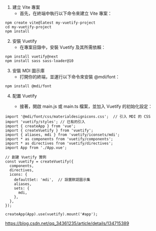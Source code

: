 1. 建立 Vite 專案
    - 首先，在終端中執行以下命令來建立 Vite 專案：
```
npm create vite@latest my-vuetify-project
cd my-vuetify-project
npm install
```
2. 安裝 Vuetify
    - 在專案目錄中，安裝 Vuetify 及其所需依賴：
```
npm install vuetify@next
npm install sass sass-loader@10
```
3. 安裝 MDI 圖示庫
    - 打開你的終端，並運行以下命令來安裝 @mdi/font：
```
npm install @mdi/font
```

4. 配置 Vuetify

    - 接著，開啟 main.js 或 main.ts 檔案，並加入 Vuetify 的初始化設定：
```
import '@mdi/font/css/materialdesignicons.css';  // 引入 MDI 的 CSS
import 'vuetify/styles'; // 已有的引入
import { createApp } from 'vue';
import { createVuetify } from 'vuetify';
import { aliases, mdi } from 'vuetify/iconsets/mdi';
import * as components from 'vuetify/components';
import * as directives from 'vuetify/directives';
import App from './App.vue';

// 創建 Vuetify 實例
const vuetify = createVuetify({
  components,
  directives,
  icons: {
    defaultSet: 'mdi',  // 設置默認圖示集
    aliases,
    sets: {
      mdi,
    },
  },
});

createApp(App).use(vuetify).mount('#app');
```

<!-- 時間選擇封裝參考資料 -->
https://blog.csdn.net/qq_34361235/article/details/134715389